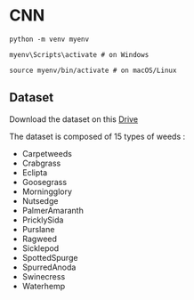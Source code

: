 # CNN


```
python -m venv myenv

myenv\Scripts\activate # on Windows

source myenv/bin/activate # on macOS/Linux
```
## Dataset 

Download the dataset on this [Drive](https://drive.google.com/drive/folders/1gYlmqf4Ft3DGj9FPvC1q2zCLvQwMeKVG?usp=sharing)

The dataset is composed of 15 types of weeds :
- Carpetweeds
- Crabgrass
- Eclipta
- Goosegrass
- Morningglory
- Nutsedge
- PalmerAmaranth
- PricklySida
- Purslane
- Ragweed
- Sicklepod
- SpottedSpurge
- SpurredAnoda
- Swinecress
- Waterhemp
